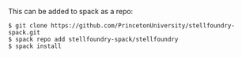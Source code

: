 This can be added to spack as a repo:

```console
$ git clone https://github.com/PrincetonUniversity/stellfoundry-spack.git
$ spack repo add stellfoundry-spack/stellfoundry
$ spack install 
```
